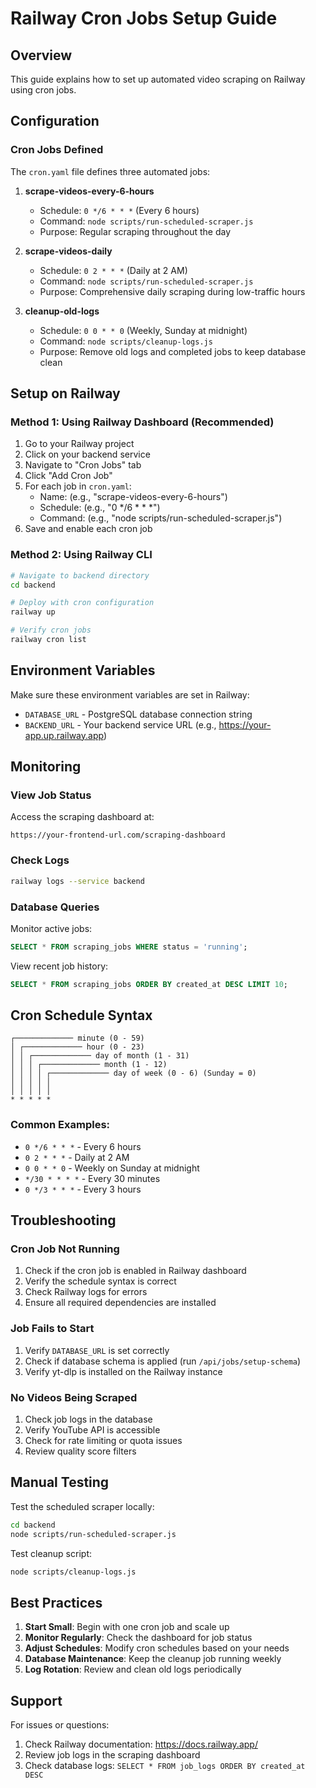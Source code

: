 # Railway Cron Jobs Setup Guide

## Overview
This guide explains how to set up automated video scraping on Railway using cron jobs.

## Configuration

### Cron Jobs Defined
The `cron.yaml` file defines three automated jobs:

1. **scrape-videos-every-6-hours**
   - Schedule: `0 */6 * * *` (Every 6 hours)
   - Command: `node scripts/run-scheduled-scraper.js`
   - Purpose: Regular scraping throughout the day

2. **scrape-videos-daily**
   - Schedule: `0 2 * * *` (Daily at 2 AM)
   - Command: `node scripts/run-scheduled-scraper.js`
   - Purpose: Comprehensive daily scraping during low-traffic hours

3. **cleanup-old-logs**
   - Schedule: `0 0 * * 0` (Weekly, Sunday at midnight)
   - Command: `node scripts/cleanup-logs.js`
   - Purpose: Remove old logs and completed jobs to keep database clean

## Setup on Railway

### Method 1: Using Railway Dashboard (Recommended)
1. Go to your Railway project
2. Click on your backend service
3. Navigate to "Cron Jobs" tab
4. Click "Add Cron Job"
5. For each job in `cron.yaml`:
   - Name: (e.g., "scrape-videos-every-6-hours")
   - Schedule: (e.g., "0 */6 * * *")
   - Command: (e.g., "node scripts/run-scheduled-scraper.js")
6. Save and enable each cron job

### Method 2: Using Railway CLI
```bash
# Navigate to backend directory
cd backend

# Deploy with cron configuration
railway up

# Verify cron jobs
railway cron list
```

## Environment Variables
Make sure these environment variables are set in Railway:
- `DATABASE_URL` - PostgreSQL database connection string
- `BACKEND_URL` - Your backend service URL (e.g., https://your-app.up.railway.app)

## Monitoring

### View Job Status
Access the scraping dashboard at:
```
https://your-frontend-url.com/scraping-dashboard
```

### Check Logs
```bash
railway logs --service backend
```

### Database Queries
Monitor active jobs:
```sql
SELECT * FROM scraping_jobs WHERE status = 'running';
```

View recent job history:
```sql
SELECT * FROM scraping_jobs ORDER BY created_at DESC LIMIT 10;
```

## Cron Schedule Syntax

```
┌───────────── minute (0 - 59)
│ ┌───────────── hour (0 - 23)
│ │ ┌───────────── day of month (1 - 31)
│ │ │ ┌───────────── month (1 - 12)
│ │ │ │ ┌───────────── day of week (0 - 6) (Sunday = 0)
│ │ │ │ │
│ │ │ │ │
* * * * *
```

### Common Examples:
- `0 */6 * * *` - Every 6 hours
- `0 2 * * *` - Daily at 2 AM
- `0 0 * * 0` - Weekly on Sunday at midnight
- `*/30 * * * *` - Every 30 minutes
- `0 */3 * * *` - Every 3 hours

## Troubleshooting

### Cron Job Not Running
1. Check if the cron job is enabled in Railway dashboard
2. Verify the schedule syntax is correct
3. Check Railway logs for errors
4. Ensure all required dependencies are installed

### Job Fails to Start
1. Verify `DATABASE_URL` is set correctly
2. Check if database schema is applied (run `/api/jobs/setup-schema`)
3. Verify yt-dlp is installed on the Railway instance

### No Videos Being Scraped
1. Check job logs in the database
2. Verify YouTube API is accessible
3. Check for rate limiting or quota issues
4. Review quality score filters

## Manual Testing
Test the scheduled scraper locally:
```bash
cd backend
node scripts/run-scheduled-scraper.js
```

Test cleanup script:
```bash
node scripts/cleanup-logs.js
```

## Best Practices

1. **Start Small**: Begin with one cron job and scale up
2. **Monitor Regularly**: Check the dashboard for job status
3. **Adjust Schedules**: Modify cron schedules based on your needs
4. **Database Maintenance**: Keep the cleanup job running weekly
5. **Log Rotation**: Review and clean old logs periodically

## Support
For issues or questions:
1. Check Railway documentation: https://docs.railway.app/
2. Review job logs in the scraping dashboard
3. Check database logs: `SELECT * FROM job_logs ORDER BY created_at DESC`


